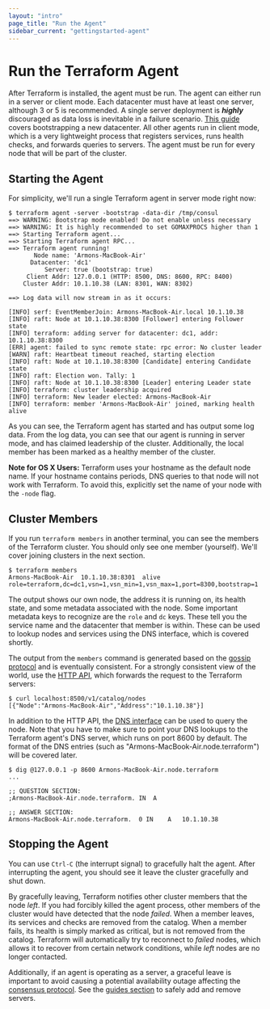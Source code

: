 ```yaml
---
layout: "intro"
page_title: "Run the Agent"
sidebar_current: "gettingstarted-agent"
---
```


# Run the Terraform Agent

After Terraform is installed, the agent must be run. The agent can either run
in a server or client mode. Each datacenter must have at least one server,
although 3 or 5 is recommended. A single server deployment is _**highly**_ discouraged
as data loss is inevitable in a failure scenario. [This guide](/docs/guides/bootstrapping.html)
covers bootstrapping a new datacenter. All other agents run in client mode, which
is a very lightweight process that registers services, runs health checks,
and forwards queries to servers. The agent must be run for every node that
will be part of the cluster.

## Starting the Agent

For simplicity, we'll run a single Terraform agent in server mode right now:

```
$ terraform agent -server -bootstrap -data-dir /tmp/consul
==> WARNING: Bootstrap mode enabled! Do not enable unless necessary
==> WARNING: It is highly recommended to set GOMAXPROCS higher than 1
==> Starting Terraform agent...
==> Starting Terraform agent RPC...
==> Terraform agent running!
       Node name: 'Armons-MacBook-Air'
      Datacenter: 'dc1'
          Server: true (bootstrap: true)
     Client Addr: 127.0.0.1 (HTTP: 8500, DNS: 8600, RPC: 8400)
    Cluster Addr: 10.1.10.38 (LAN: 8301, WAN: 8302)

==> Log data will now stream in as it occurs:

[INFO] serf: EventMemberJoin: Armons-MacBook-Air.local 10.1.10.38
[INFO] raft: Node at 10.1.10.38:8300 [Follower] entering Follower state
[INFO] terraform: adding server for datacenter: dc1, addr: 10.1.10.38:8300
[ERR] agent: failed to sync remote state: rpc error: No cluster leader
[WARN] raft: Heartbeat timeout reached, starting election
[INFO] raft: Node at 10.1.10.38:8300 [Candidate] entering Candidate state
[INFO] raft: Election won. Tally: 1
[INFO] raft: Node at 10.1.10.38:8300 [Leader] entering Leader state
[INFO] terraform: cluster leadership acquired
[INFO] terraform: New leader elected: Armons-MacBook-Air
[INFO] terraform: member 'Armons-MacBook-Air' joined, marking health alive
```

As you can see, the Terraform agent has started and has output some log
data. From the log data, you can see that our agent is running in server mode,
and has claimed leadership of the cluster. Additionally, the local member has
been marked as a healthy member of the cluster.

<div class="alert alert-block alert-warning">
<strong>Note for OS X Users:</strong> Terraform uses your hostname as the
default node name. If your hostname contains periods, DNS queries to
that node will not work with Terraform. To avoid this, explicitly set
the name of your node with the <code>-node</code> flag.
</div>

## Cluster Members

If you run `terraform members` in another terminal, you can see the members of
the Terraform cluster. You should only see one member (yourself). We'll cover
joining clusters in the next section.

```
$ terraform members
Armons-MacBook-Air  10.1.10.38:8301  alive  role=terraform,dc=dc1,vsn=1,vsn_min=1,vsn_max=1,port=8300,bootstrap=1
```

The output shows our own node, the address it is running on, its
health state, and some metadata associated with the node. Some important
metadata keys to recognize are the `role` and `dc` keys. These tell you
the service name and the datacenter that member is within. These can be
used to lookup nodes and services using the DNS interface, which is covered
shortly.

The output from the `members` command is generated based on the
[gossip protocol](/docs/internals/gossip.html) and is eventually consistent.
For a strongly consistent view of the world, use the
[HTTP API](/docs/agent/http.html), which forwards the request to the
Terraform servers:

```
$ curl localhost:8500/v1/catalog/nodes
[{"Node":"Armons-MacBook-Air","Address":"10.1.10.38"}]
```

In addition to the HTTP API, the
[DNS interface](/docs/agent/dns.html) can be used to query the node. Note
that you have to make sure to point your DNS lookups to the Terraform agent's
DNS server, which runs on port 8600 by default. The format of the DNS
entries (such as "Armons-MacBook-Air.node.terraform") will be covered later.

```
$ dig @127.0.0.1 -p 8600 Armons-MacBook-Air.node.terraform
...

;; QUESTION SECTION:
;Armons-MacBook-Air.node.terraform.	IN	A

;; ANSWER SECTION:
Armons-MacBook-Air.node.terraform.	0 IN	A	10.1.10.38
```

## Stopping the Agent

You can use `Ctrl-C` (the interrupt signal) to gracefully halt the agent.
After interrupting the agent, you should see it leave the cluster gracefully
and shut down.

By gracefully leaving, Terraform notifies other cluster members that the
node _left_. If you had forcibly killed the agent process, other members
of the cluster would have detected that the node _failed_. When a member leaves,
its services and checks are removed from the catalog. When a member fails,
its health is simply marked as critical, but is not removed from the catalog.
Terraform will automatically try to reconnect to _failed_ nodes, which allows it
to recover from certain network conditions, while _left_ nodes are no longer contacted.

Additionally, if an agent is operating as a server, a graceful leave is important
to avoid causing a potential availability outage affecting the [consensus protocol](/docs/internals/consensus.html).
See the [guides section](/docs/guides/index.html) to safely add and remove servers.

